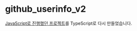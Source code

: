 # github_userinfo_v2

[JavaScript로 진행했던 프로젝트](https://github.com/hyein0112/github_userinfo)를 TypeScript로 다시 만들었습니다.
